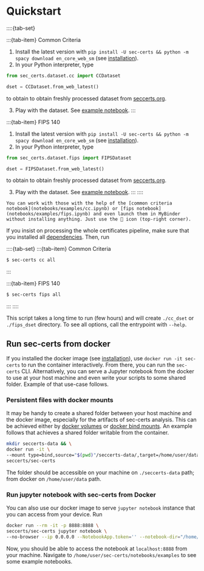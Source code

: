 # Quickstart

::::{tab-set}

:::{tab-item} Common Criteria
1. Install the latest version with `pip install -U sec-certs && python -m spacy download en_core_web_sm` (see [installation](installation.md)).
2. In your Python interpreter, type
```python
from sec_certs.dataset.cc import CCDataset

dset = CCDataset.from_web_latest()
```
to obtain to obtain freshly processed dataset from [seccerts.org](https://seccerts.org).

3. Play with the dataset. See [example notebook](./notebooks/examples/cc.ipynb).
:::

:::{tab-item} FIPS 140
1. Install the latest version with `pip install -U sec-certs && python -m spacy download en_core_web_sm` (see [installation](installation.md)).
2. In your Python interpreter, type
```python
from sec_certs.dataset.fips import FIPSDataset

dset = FIPSDataset.from_web_latest()
```
to obtain to obtain freshly processed dataset from [seccerts.org](https://seccerts.org).

3. Play with the dataset. See [example notebook](./notebooks/examples/fips.ipynb).
:::
::::

```{hint}
You can work with those with the help of the [common criteria notebook](notebooks/examples/cc.ipynb) or [fips notebook](notebooks/examples/fips.ipynb) and even launch them in MyBinder without installing anything. Just use the 🚀 icon (top-right corner).
```

If you insist on processing the whole certificates pipeline, make sure that you installed all [dependencies](installation.md#dependencies). Then, run

::::{tab-set}
:::{tab-item} Common Criteria
```bash
$ sec-certs cc all
```
:::

:::{tab-item} FIPS 140
```bash
$ sec-certs fips all
```
:::
::::

This script takes a long time to run (few hours) and will create `./cc_dset` or `./fips_dset` directory. To see all options, call the entrypoint with `--help`.

## Run sec-certs from docker

If you installed the docker image (see [installation](installation.md)), use `docker run -it sec-certs` to run the container interactively. From there, you can run the `sec-certs` CLI. Alternatively, you can serve a Jupyter notebook from the docker to use at your host machine and even write your scripts to some shared folder. Example of that use-case follows.

### Persistent files with docker mounts

It may be handy to create a shared folder between your host machine and the docker image, especially for the artifacts of sec-certs analysis. This can be achieved either by [docker volumes](https://docs.docker.com/storage/volumes/) or [docker bind mounts](https://docs.docker.com/storage/bind-mounts/). An example follows that achieves a shared folder writable from the container.

```bash
mkdir seccerts-data && \
docker run -it \
--mount type=bind,source="$(pwd)"/seccerts-data/,target=/home/user/data \
seccerts/sec-certs
```

The folder should be accessible on your machine on `./seccerts-data` path; from docker on `/home/user/data` path.

### Run jupyter notebook with sec-certs from Docker

You can also use our docker image to serve `jupyter notebook` instance that you can access from your device. Run

```bash
docker run --rm -it -p 8888:8888 \
seccerts/sec-certs jupyter notebook \
--no-browser --ip 0.0.0.0 --NotebookApp.token='' --notebook-dir="/home/user/"
```

Now, you should be able to access the notebook at `localhost:8888` from your machine. Navigate to `/home/user/sec-certs/notebooks/examples` to see some example notebooks.
